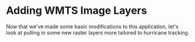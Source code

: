 # Adding WMTS Image Layers

Now that we've made some basic modifications to this application, let's look at pulling in some new raster layers more tailored to hurricane tracking.